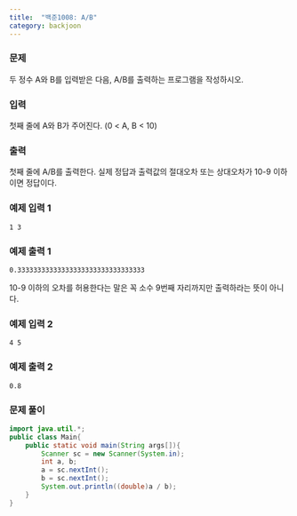 ```yaml
---
title:  "백준1008: A/B"
category: backjoon
---
```




### 문제

두 정수 A와 B를 입력받은 다음, A/B를 출력하는 프로그램을 작성하시오.

### 입력

첫째 줄에 A와 B가 주어진다. (0 < A, B < 10)

### 출력

첫째 줄에 A/B를 출력한다. 실제 정답과 출력값의 절대오차 또는 상대오차가 10-9 이하이면 정답이다.

### 예제 입력 1

```
1 3
```

### 예제 출력 1

```
0.33333333333333333333333333333333
```

10-9 이하의 오차를 허용한다는 말은 꼭 소수 9번째 자리까지만 출력하라는 뜻이 아니다.

### 예제 입력 2

```
4 5
```

### 예제 출력 2

```
0.8
```



### 문제 풀이

```java
import java.util.*;
public class Main{
	public static void main(String args[]){
		Scanner sc = new Scanner(System.in);
		int a, b;
		a = sc.nextInt();
		b = sc.nextInt();
		System.out.println((double)a / b);
	}
}
```
